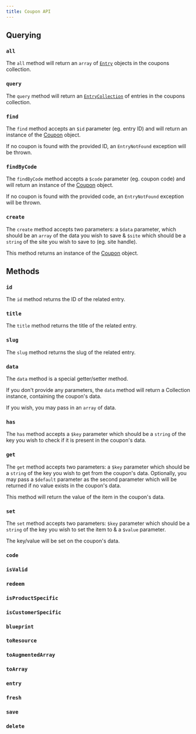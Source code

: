 ```yaml
---
title: Coupon API
---
```


## Querying

### `all`

The `all` method will return an `array` of [`Entry`](https://github.com/statamic/cms/blob/3.3/src/Entries/Entry.php) objects in the coupons collection.

### `query`

The `query` method will return an [`EntryCollection`](https://github.com/statamic/cms/blob/3.3/src/Entries/EntryCollection.php) of entries in the coupons collection.

### `find`

The `find` method accepts an `$id` parameter (eg. entry ID) and will return an instance of the [Coupon](https://github.com/doublethreedigital/simple-commerce/blob/2.4/src/Coupons/Coupon.php) object.

If no coupon is found with the provided ID, an `EntryNotFound` exception will be thrown.

### `findByCode`

The `findByCode` method accepts a `$code` parameter (eg. coupon code) and will return an instance of the [Coupon](https://github.com/doublethreedigital/simple-commerce/blob/2.4/src/Coupons/Coupon.php) object.

If no coupon is found with the provided code, an `EntryNotFound` exception will be thrown.

### `create`

The `create` method accepts two parameters: a `$data` parameter, which should be an `array` of the data you wish to save & `$site` which should be a `string` of the site you wish to save to (eg. site handle).

This method returns an instance of the [Coupon](https://github.com/doublethreedigital/simple-commerce/blob/2.4/src/Coupons/Coupon.php) object.

## Methods

### `id`

The `id` method returns the ID of the related entry.

### `title`

The `title` method returns the title of the related entry.

### `slug`

The `slug` method returns the slug of the related entry.

### `data`

The `data` method is a special getter/setter method.

If you don't provide any parameters, the `data` method will return a Collection instance, containing the coupon's data.

If you wish, you may pass in an `array` of data.

### `has`

The `has` method accepts a `$key` parameter which should be a `string` of the key you wish to check if it is present in the coupon's data.

### `get`

The `get` method accepts two parameters: a `$key` parameter which should be a `string` of the key you wish to get from the coupon's data. Optionally, you may pass a `$default` parameter as the second parameter which will be returned if no value exists in the coupon's data.

This method will return the value of the item in the coupon's data.

### `set`

The `set` method accepts two parameters: `$key` parameter which should be a `string` of the key you wish to set the item to & a `$value` parameter.

The key/value will be set on the coupon's data.

### `code`

### `isValid`

### `redeem`

### `isProductSpecific`

### `isCustomerSpecific`

### `blueprint`

### `toResource`

### `toAugmentedArray`

### `toArray`

### `entry`

### `fresh`

### `save`

### `delete`
